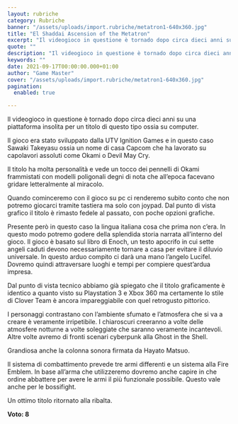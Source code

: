 ```yaml
---
layout: rubriche
category: Rubriche
banner: "/assets/uploads/import.rubriche/metatron1-640x360.jpg"
title: "El Shaddai Ascension of the Metatron"
excerpt: "Il videogioco in questione è tornado dopo circa dieci anni su una piattaforma insolita per un titolo di questo tipo ossia su computer. Il gioco era stato sviluppato dalla UTV Ignition Games e in questo caso Sawaki Takeyasu ossia un nome di casa Capcom che ha lavorato su capolavori assoluti come Okami o Devil May [&hellip"
quote: ""
description: "Il videogioco in questione è tornado dopo circa dieci anni su una piattaforma insolita per un titolo di questo tipo ossia su computer. Il gioco era stato sviluppato dalla UTV Ignition Games e in questo caso Sawaki Takeyasu ossia un nome di casa Capcom che ha lavorato su capolavori assoluti come Okami o Devil May [&hellip"
keywords: ""
date: 2021-09-17T00:00:00.000+01:00
author: "Game Master"
cover: "/assets/uploads/import.rubriche/metatron1-640x360.jpg"
pagination:
  enabled: true

---
```


Il videogioco in questione è tornado dopo circa dieci anni su una piattaforma insolita per un titolo di questo tipo ossia su computer.

Il gioco era stato sviluppato dalla UTV Ignition Games e in questo caso Sawaki Takeyasu ossia un nome di casa Capcom che ha lavorato su capolavori assoluti come Okami o Devil May Cry.

Il titolo ha molta personalità e vede un tocco dei pennelli di Okami frammistati con modelli poligonali degni di nota che all’epoca facevano gridare letteralmente al miracolo.

Quando cominceremo con il gioco su pc ci renderemo subito conto che non potremo giocarci tramite tastiera ma solo con joypad. Dal punto di vista grafico il titolo è rimasto fedele al passato, con poche opzioni grafiche.

Presente però in questo caso la lingua italiana cosa che prima non c’era. In questo modo potremo godere della splendida storia narrata all’interno del gioco. Il gioco è basato sul libro di Enoch, un testo apocrifo in cui sette angeli caduti devono necessariamente tornare a casa per evitare il diluvio universale. In questo arduo compito ci darà una mano l’angelo Lucifel. Dovremo quindi attraversare luoghi e tempi per compiere quest’ardua impresa.

Dal punto di vista tecnico abbiamo già spiegato che il titolo graficamente è identico a quanto visto su Playstation 3 e Xbox 360 ma certamente lo stile di Clover Team è ancora impareggiabile con quel retrogusto pittorico.

I personaggi contrastano con l’ambiente sfumato e l’atmosfera che si va a creare è veramente irripetibile. I chiaroscuri creeranno a volte delle atmosfere notturne a volte soleggiate che saranno veramente incantevoli. Altre volte avremo di fronti scenari cyberpunk alla Ghost in the Shell.

Grandiosa anche la colonna sonora firmata da Hayato Matsuo.

Il sistema di combattimento prevede tre armi differenti e un sistema alla Fire Emblem. In base all’arma che utilizzeremo dovremo anche capire in che ordine abbattere per avere le armi il più funzionale possibile. Questo vale anche per le bossifight.

Un ottimo titolo ritornato alla ribalta.

**Voto: 8**